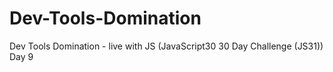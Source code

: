 # Dev-Tools-Domination
Dev Tools Domination - live with JS (JavaScript30 30 Day Challenge (JS31)) Day 9
